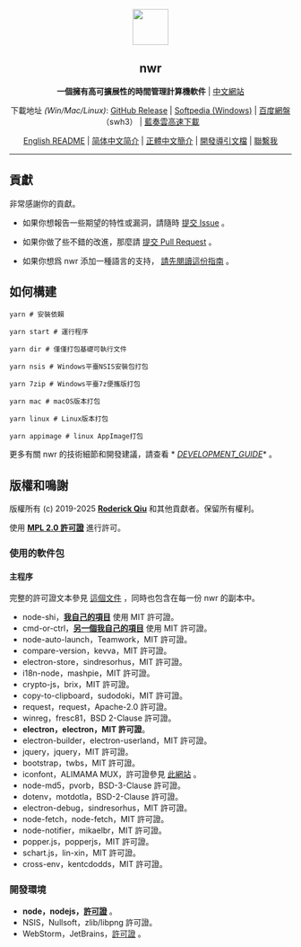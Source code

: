 <p align="center"><img src="https://i.loli.net/2020/01/27/bOvLlYmT7dQFRjr.png"
        width="64px" /></p>

<h2 align="center">nwr</h2>

<p align="center">
    <b>一個擁有高可擴展性的時間管理計算機軟件</b> | <a href="https://getwnr.com/">中文網站</a>
</p>

<p align="center">
    下載地址 <i>(Win/Mac/Linux)</i>: <a href="https://github.com/RoderickQiu/nwr/releases">GitHub Release</a> | <a
        href="https://www.softpedia.com/get/Desktop-Enhancements/Clocks-Time-Management/nwr.shtml">Softpedia
        (Windows)</a> | <a href="https://pan.baidu.com/s/1PDpnEkf-zKQKQIhUTO0ubQ">百度網盤</a>（swh3） | <a href="https://scris.lanzoui.com/b01n0tb4j">藍奏雲高速下載</a>
</p>

<p align="center">
    <a href="https://github.com/RoderickQiu/nwr/blob/master/README.md">English README</a> | <a href="https://github.com/RoderickQiu/nwr/blob/master/README.zh-CN.md">简体中文简介</a> | <a href="https://github.com/RoderickQiu/nwr/blob/master/README.zh-TW.md">正體中文簡介</a> | <a href="https://github.com/RoderickQiu/nwr/blob/master/DEVELOPMENT_GUIDE.md">開發導引文檔</a> | <a href="mailto:scrisqiu@hotmail.com">聯繫我</a>
</p>

---

## 貢獻

非常感謝你的貢獻。

- 如果你想報告一些期望的特性或漏洞，請隨時 [提交 Issue](https://github.com/RoderickQiu/nwr/issues/new) 。

- 如果你做了些不錯的改進，那麼請 [提交 Pull Request](https://github.com/RoderickQiu/nwr/pulls) 。

- 如果你想爲 nwr
  添加一種語言的支持， [請先閱讀這份指南](https://github.com/RoderickQiu/nwr/blob/master/locales/README.md) 。

## 如何構建

```shell
yarn # 安裝依賴

yarn start # 運行程序

yarn dir # 僅僅打包基礎可執行文件

yarn nsis # Windows平臺NSIS安裝包打包

yarn 7zip # Windows平臺7z便攜版打包

yarn mac # macOS版本打包

yarn linux # Linux版本打包

yarn appimage # linux AppImage打包
```

更多有關 nwr 的技術細節和開發建議，請查看 *
*[DEVELOPMENT_GUIDE](https://github.com/RoderickQiu/nwr/blob/master/DEVELOPMENT_GUIDE.md)** 。

## 版權和鳴謝

版權所有 (c) 2019-2025 **[Roderick Qiu](https://r-q.name)** 和其他貢獻者。保留所有權利。

使用 **[MPL 2.0 許可證](https://github.com/RoderickQiu/nwr/blob/master/LICENSE)** 進行許可。

### 使用的軟件包

#### 主程序

完整的許可證文本參見 [這個文件](https://github.com/RoderickQiu/nwr/blob/master/NOTICE.md) ，同時也包含在每一份 nwr 的副本中。

- node-shi，[**我自己的項目**](https://www.npmjs.com/package/node-shi) 使用 MIT 許可證。
- cmd-or-ctrl，[**另一個我自己的項目**](https://www.npmjs.com/package/cmd-or-ctrl) 使用 MIT 許可證。
- node-auto-launch，Teamwork，MIT 許可證。
- compare-version，kevva，MIT 許可證。
- electron-store，sindresorhus，MIT 許可證。
- i18n-node，mashpie，MIT 許可證。
- crypto-js，brix，MIT 許可證。
- copy-to-clipboard，sudodoki，MIT 許可證。
- request，request，Apache-2.0 許可證。
- winreg，fresc81，BSD 2-Clause 許可證。
- **electron，electron，MIT 許可證**。
- electron-builder，electron-userland，MIT 許可證。
- jquery，jquery，MIT 許可證。
- bootstrap，twbs，MIT 許可證。
- iconfont，ALIMAMA MUX，許可證參見 [此網站](https://www.iconfont.cn/) 。
- node-md5，pvorb，BSD-3-Clause 許可證。
- dotenv，motdotla，BSD-2-Clause 許可證。
- electron-debug，sindresorhus，MIT 許可證。
- node-fetch，node-fetch，MIT 許可證。
- node-notifier，mikaelbr，MIT 許可證。
- popper.js，popperjs，MIT 許可證。
- schart.js，lin-xin，MIT 許可證。
- cross-env，kentcdodds，MIT 許可證。

### 開發環境

- **node，nodejs，**[**許可證**](https://github.com/nodejs/node/blob/master/LICENSE) 。
- NSIS，Nullsoft，zlib/libpng 許可證。
- WebStorm，JetBrains，[許可證](https://www.jetbrains.com/legal/#licensing) 。
